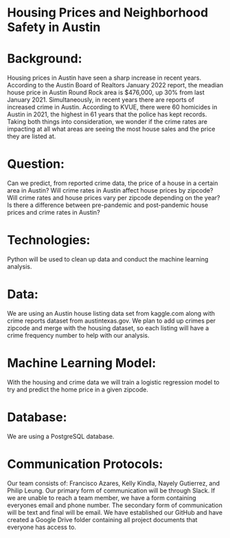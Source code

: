 # Housing Prices and Neighborhood Safety in Austin

# Background: 
Housing prices in Austin have seen a sharp increase in recent years. According to the Austin Board of Realtors January 2022 report, the meadian house price in Austin Round Rock area is $476,000, up 30% from last January 2021. Simultaneously, in recent years there are reports of increased crime in Austin. According to KVUE, there were 60 homicides in Austin in 2021, the highest in 61 years that the police has kept records. Taking both things into consideration, we wonder if the crime rates are impacting at all what areas are seeing the most house sales and the price they are listed at. 

# Question: 
Can we predict, from reported crime data, the price of a house in a certain area in Austin?
Will crime rates in Austin affect house prices by zipcode? 
Will crime rates and house prices vary per zipcode depending on the year?
Is there a difference between pre-pandemic and post-pandemic house prices and crime rates in Austin? 


# Technologies: 
Python will be used to clean up data and conduct the machine learning analysis.

# Data: 
We are using an Austin house listing data set from kaggle.com along with crime reports dataset from austintexas.gov. We plan to add up crimes per zipcode and merge with the housing dataset, so each listing will have a crime frequency number to help with our analysis.

# Machine Learning Model: 
With the housing and crime data we will train a logistic regression model to try and predict the home price in a given zipcode.

# Database: 
We are using a PostgreSQL database. 

# Communication Protocols: 
Our team consists of: Francisco Azares, Kelly Kindla, Nayely Gutierrez, and Philip Leung. Our primary form of communication will be through Slack. If we are unable to reach a team member, we have a form containing everyones email and phone number. The secondary form of communication will be text and final will be email. We have established our GitHub and have created a Google Drive folder containing all project documents that everyone has access to. 

